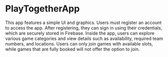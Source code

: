# PlayTogetherApp
This app features a simple UI and graphics.
Users must register an account to access the app. 
After registering, they can sign in using their credentials, which are securely stored in Firebase.
Inside the app, users can explore various game categories and view details such as availability, 
required team numbers, and locations. Users can only join games with available slots,
while games that are fully booked will not offer the option to join.
